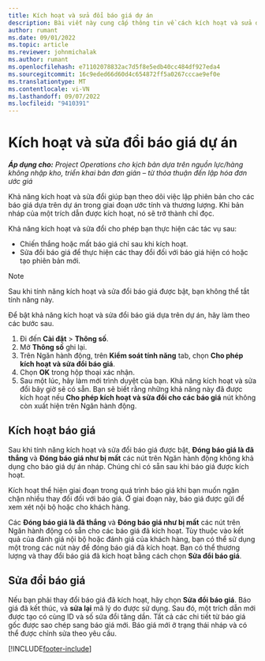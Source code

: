 ```yaml
---
title: Kích hoạt và sửa đổi báo giá dự án
description: Bài viết này cung cấp thông tin về cách kích hoạt và sửa đổi báo giá trong Microsoft Dynamics 365 Project Operations.
author: rumant
ms.date: 09/01/2022
ms.topic: article
ms.reviewer: johnmichalak
ms.author: rumant
ms.openlocfilehash: e71102078832ac7d5f8e5edb40cc484df927eda4
ms.sourcegitcommit: 16c9eded66d60d4c654872ff5a0267cccae9ef0e
ms.translationtype: MT
ms.contentlocale: vi-VN
ms.lasthandoff: 09/07/2022
ms.locfileid: "9410391"
---
```

# <a name="activate-and-revise-a-project-quote"></a>Kích hoạt và sửa đổi báo giá dự án

_**Áp dụng cho:** Project Operations cho kịch bản dựa trên nguồn lực/hàng không nhập kho, triển khai bản đơn giản – từ thỏa thuận đến lập hóa đơn ước giá_

Khả năng kích hoạt và sửa đổi giúp bạn theo dõi việc lập phiên bản cho các báo giá dựa trên dự án trong giai đoạn ước tính và thương lượng. Khi bản nháp của một trích dẫn được kích hoạt, nó sẽ trở thành chỉ đọc.

Khả năng kích hoạt và sửa đổi cho phép bạn thực hiện các tác vụ sau:

- Chiến thắng hoặc mất báo giá chỉ sau khi kích hoạt.
- Sửa đổi báo giá để thực hiện các thay đổi đối với báo giá hiện có hoặc tạo phiên bản mới.

> [!NOTE]
> Sau khi tính năng kích hoạt và sửa đổi báo giá được bật, bạn không thể tắt tính năng này.

Để bật khả năng kích hoạt và sửa đổi báo giá dựa trên dự án, hãy làm theo các bước sau.

1. Đi đến **Cài đặt** \> **Thông số**.
1. Mở **Thông số** ghi lại.
1. Trên Ngăn hành động, trên **Kiểm soát tính năng** tab, chọn **Cho phép kích hoạt và sửa đổi báo giá**.
1. Chọn **OK** trong hộp thoại xác nhận.
1. Sau một lúc, hãy làm mới trình duyệt của bạn. Khả năng kích hoạt và sửa đổi bây giờ sẽ có sẵn. Bạn sẽ biết rằng những khả năng này đã được kích hoạt nếu **Cho phép kích hoạt và sửa đổi cho các báo giá** nút không còn xuất hiện trên Ngăn hành động.

## <a name="activating-a-quote"></a>Kích hoạt báo giá

Sau khi tính năng kích hoạt và sửa đổi báo giá được bật, **Đóng báo giá là đã thắng** và **Đóng báo giá như bị mất** các nút trên Ngăn hành động không khả dụng cho báo giá dự án nháp. Chúng chỉ có sẵn sau khi báo giá được kích hoạt.

Kích hoạt thể hiện giai đoạn trong quá trình báo giá khi bạn muốn ngăn chặn nhiều thay đổi đối với báo giá. Ở giai đoạn này, báo giá được gửi để xem xét nội bộ hoặc cho khách hàng.

Các **Đóng báo giá là đã thắng** và **Đóng báo giá như bị mất** các nút trên Ngăn hành động có sẵn cho các báo giá đã kích hoạt. Tùy thuộc vào kết quả của đánh giá nội bộ hoặc đánh giá của khách hàng, bạn có thể sử dụng một trong các nút này để đóng báo giá đã kích hoạt. Bạn có thể thương lượng và thay đổi báo giá đã kích hoạt bằng cách chọn **Sửa đổi báo giá**.

## <a name="revising-a-quote"></a>Sửa đổi báo giá

Nếu bạn phải thay đổi báo giá đã kích hoạt, hãy chọn **Sửa đổi báo giá**. Báo giá đã kết thúc, và **sửa lại** mã lý do được sử dụng. Sau đó, một trích dẫn mới được tạo có cùng ID và số sửa đổi tăng dần. Tất cả các chi tiết từ báo giá gốc được sao chép sang báo giá mới. Báo giá mới ở trạng thái nháp và có thể được chỉnh sửa theo yêu cầu.

[!INCLUDE[footer-include](../includes/footer-banner.md)]
